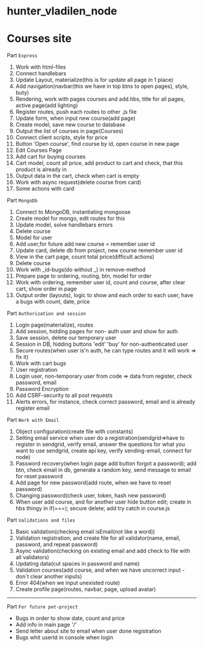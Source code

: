 # hunter_vladilen_node

# Courses site

Part `Express`

1.  Work with html-files
2.  Connect handlebars
3.  Update Layout, materialize(this is for update all page in 1 place)
4.  Add navigation(navbar(this we have in top btns to open pages), style, buty)
5.  Rendering, work with pages courses and add.hbs, title for all pages, active page(add lighting)
6.  Register routes, push each routes to other .js file
7.  Update form, when input new course(add page)
8.  Create model, save new course to database
9.  Output the list of courses in page(Courses)
10. Connect client scripts, style for price
11. Button 'Open course', find course by id, open course in new page
12. Edit Courses Page
13. Add cart for buying courses
14. Cart model, count all price, add product to cart and check, that this product is already in
15. Output data in the cart, check when cart is empty
16. Work with async request(delete course from card)
17. Some actions with card

Part `MongoDb`

1. Connect to MongoDB, instantiating mongoose
2. Create model for mongo, edit routes for this
3. Update model, solve handlebars errors
4. Delete course
5. Model for user
6. Add user,for future add new course = remember user id
7. Update card, delete db from project, new course remember user id
8. View in the cart page, count total price(difficult actions)
9. Delete course
10. Work with _id-bugs(do without _) in remove-method
11. Prepare page to ordering, routing, btn, model for order
12. Work with ordering, remember user id, count and course, after clear cart, show order in page
13. Output order (layouts), logic to show and each order to each user, have a bugs with count, date, price

Part `Authorization and session`

1. Login page(materialize), routes
2. Add session, hidding pages for non- auth user and show for auth
3. Save session, delete our temporary user
4. Session in DB, hidding buttons 'edit' 'buy' for non-authenticated user
5. Secure routes(when user is'n auth, he can type routes and it will work => fix it)
6. Work with cart bugs
7. User registration
8. Login user, non-temporary user from code => data from register, check password, email
9. Password Encryption
10. Add CSRF-security to all post requests
11. Alerts errors, for instance, check correct password, email and is already register email

Part `Work with Email`

1. Object configuration(create file with constants)
2. Setting email service when user do a registration(sendgrid=>have to register in sendgrid, verify email, answer the questions for what you want to use sendgrid, create api key, verify sending-email, connect for node)
3. Password recovery(when login page add button forgot a password); add btn, check email in db, generate a random key, send message to email for reset password
4. Add page for new password(add route, when we have to reset password)
5. Changing password(check user, token, hash new password)
6. When user add course, and for another user hide button edit; create in hbs thingy in if(===); secure delete; add try catch in course.js

Part `Validations and files`

1. Basic validation(checking email isEmail(not like a word))
2. Validation registration; and create file for all validator(name, email, password, and repeat password)
3. Async validation(checking on existing email and add check to file with all validators)
4. Updating data(cut spaces in password and name)
5. Validation courses(add course, and when we have uncorrect input - don`t clear another inputs)
6. Error 404(when we input unexisted route)
7. Create profile page(routes, navbar, page, upload avatar)

---

Part `For future pet-project`

- Bugs in order to show date, count and price
- Add info in main page '/'
- Send letter about site to email when user done registration
- Bugs whit userId in console when login
